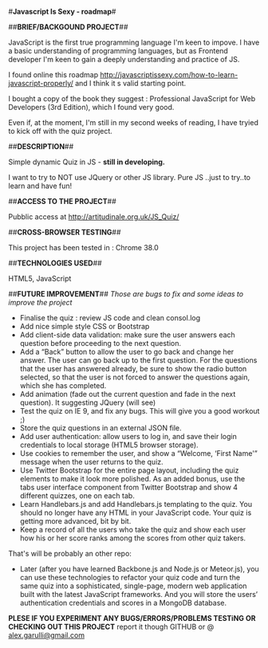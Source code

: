 #<b>Javascript Is Sexy - roadmap</b>#

##<b>BRIEF/BACKGOUND PROJECT</b>##

JavaScript is the first true programming language I'm keen to impove. I have a basic understanding of programming languages, but
as Frontend developer I'm keen to gain a deeply understanding and practice of JS.

I found online this roadmap http://javascriptissexy.com/how-to-learn-javascript-properly/ and I think it s valid starting point.

I bought a copy of the book they suggest :  Professional JavaScript for Web Developers (3rd Edition), which I found very good.

Even if, at the moment, I'm still in my second weeks of reading, I have tryied to kick off with the quiz project.

##<b>DESCRIPTION</b>##

Simple dynamic Quiz in JS - <b> still in developing.</b>

I want to try to NOT use JQuery or other JS library. Pure JS ..just to try..to learn and have fun!

##<b>ACCESS TO THE PROJECT</b>##

Pubblic access at http://artitudinale.org.uk/JS_Quiz/

##<b>CROSS-BROWSER TESTING</b>##

This project has been tested in : Chrome 38.0

##<b>TECHNOLOGIES USED</b>##

HTML5, JavaScript

##<b>FUTURE IMPROVEMENT</b>##
<i>Those are bugs to fix and some ideas to improve the project</i>

 - Finalise the quiz : review JS code and clean consol.log
 - Add nice simple style CSS or Bootstrap
 - Add client-side data validation: make sure the user answers each question before proceeding to the next question.
 - Add a “Back” button to allow the user to go back and change her answer. The user can go back up to the first question. For the questions that the user has answered already, be sure to show the radio button selected, so that the user is not forced to answer the questions again, which she has completed.
 - Add animation (fade out the current question and fade in the next question). It suggesting JQuery (will see)
 - Test the quiz on IE 9, and fix any bugs. This will give you a good workout ;)
 - Store the quiz questions in an external JSON file.
 - Add user authentication: allow users to log in, and save their login credentials to local storage (HTML5 browser storage).
 - Use cookies to remember the user, and show a “Welcome, ‘First Name'” message when the user returns to the quiz.
 - Use Twitter Bootstrap for the entire page layout, including the quiz elements to make it look more polished. As an added bonus, use the tabs user interface component from Twitter Bootstrap and show 4 different quizzes, one on each tab.
 - Learn Handlebars.js and add Handlebars.js templating to the quiz. You should no longer have any HTML in your JavaScript code. Your quiz is getting more advanced, bit by bit.
 - Keep a record of all the users who take the quiz and show each user how his or her score ranks among the scores from other quiz takers.
 
 That's will be probably an other repo:
 
 - Later (after you have learned Backbone.js and Node.js or Meteor.js), you can use these technologies to refactor your quiz code and turn the same quiz into a sophisticated, single-page, modern web application built with the latest JavaScript frameworks. And you will store the users’ authentication credentials and scores in a MongoDB database.

   
<b>PLESE IF YOU EXPERIMENT ANY BUGS/ERRORS/PROBLEMS TESTiNG OR CHECKING OUT THIS PROJECT</b> report it though GITHUB or @ alex.garulli@gmail.com
